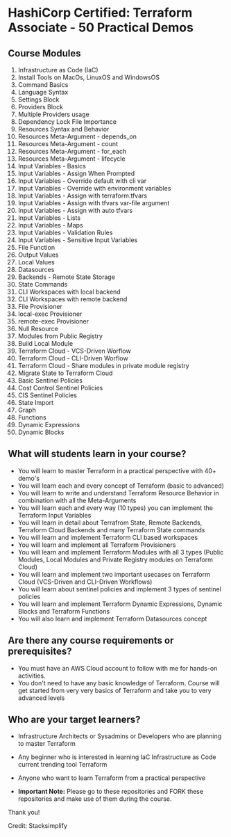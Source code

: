 # HashiCorp Certified: Terraform Associate - 50 Practical Demos

## Course Modules
01. Infrastructure as Code (IaC)
02. Install Tools on MacOs, LinuxOS and WindowsOS
03. Command Basics
04. Language Syntax
05. Settings Block
06. Providers Block
07. Multiple Providers usage
08. Dependency Lock File Importance
09. Resources Syntax and Behavior
10. Resources Meta-Argument - depends_on
11. Resources Meta-Argument - count
12. Resources Meta-Argument - for_each
13. Resources Meta-Argument - lifecycle
14. Input Variables - Basics
15. Input Variables - Assign When Prompted
16. Input Variables - Override default with cli var
17. Input Variables - Override with environment variables
18. Input Variables - Assign with terraform.tfvars
19. Input Variables - Assign with tfvars var-file argument
20. Input Variables - Assign with auto tfvars
21. Input Variables - Lists
22. Input Variables - Maps
23. Input Variables - Validation Rules
24. Input Variables - Sensitive Input Variables
25. File Function
26. Output Values
27. Local Values
28. Datasources
29. Backends - Remote State Storage
30. State Commands
31. CLI Workspaces with local backend
32. CLI Workspaces with remote backend
33. File Provisioner
34. local-exec Provisioner
35. remote-exec Provisioner
36. Null Resource
37. Modules from Public Registry
38. Build Local Module
39. Terraform Cloud - VCS-Driven Worflow
40. Terraform Cloud - CLI-Driven Worflow
41. Terraform Cloud - Share modules in private module registry
42. Migrate State to Terraform Cloud
43. Basic Sentinel Policies
44. Cost Control Sentinel Policies
45. CIS Sentinel Policies
46. State Import
47. Graph
48. Functions
49. Dynamic Expressions
50. Dynamic Blocks


## What will students learn in your course?
- You will learn to master Terraform in a practical perspective with 40+ demo's
- You will learn each and every concept of Terraform (basic to advanced)
- You will learn to write and understand Terraform Resource Behavior in combination with all the Meta-Arguments
- You will learn each and every way (10 types) you can implement the Terraform Input Variables
- You will learn in detail about Terrafrom State, Remote Backends, Terraform Cloud Backends and many Terraform State commands
- You will learn and implement Terraform CLI based workspaces
- You will learn and implement all Terraform Provisioners 
- You will learn and implement Terraform Modules with all 3 types (Public Modules, Local Modules and Private Registry modules on Terraform Cloud)
- You will learn and implement two important usecases on Terraform Cloud (VCS-Driven and CLI-Driven Workflows)
- You will learn about sentinel policies and implement 3 types of sentinel policies
- You will learn and implement Terraform Dynamic Expressions, Dynamic Blocks and Terraform Functions
- You will also learn and implement Terraform Datasources concept

## Are there any course requirements or prerequisites?
- You must have an AWS Cloud account to follow with me for hands-on activities.
- You don't need to have any basic knowledge of Terraform. Course will get started from very very basics of Terraform and take you to very advanced levels



## Who are your target learners?
- Infrastructure Architects or Sysadmins or Developers who are planning to master Terraform
- Any beginner who is interested in learning IaC Infrastructure as Code current trending tool Terraform 
- Anyone who want to learn Terraform from a practical perspective 

- **Important Note:** Please go to these repositories and FORK these repositories and make use of them during the course.

Thank you!

Credit: Stacksimplify
